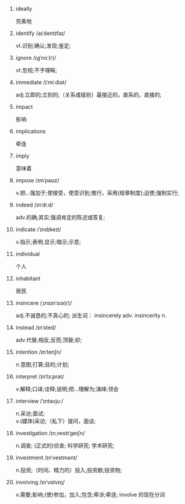 1. ideally

   完美地

2. identify /aɪˈdentɪfaɪ/

   vt.识别;确认;发现;鉴定;

3. ignore /ɪɡˈnɔː(r)/

   vt.忽视;不予理睬;

4. immediate /ɪˈmiːdiət/

   adj.立即的;立刻的;（关系或级别）最接近的，直系的，直接的;

5. impact

   影响

6. implications

   牵连

7. imply

   意味着

8. impose /ɪmˈpəʊz/

   v.把…强加于;使接受，使意识到;推行，采用(规章制度);迫使;强制实行;

9. indeed /ɪnˈdiːd/

   adv.的确;其实;强调肯定的陈述或答复;

10. indicate /ˈɪndɪkeɪt/

    v.指示;表明;显示;暗示;示意;

11. individual

    个人

12. inhabitant

    居民

13. insincere /ˌɪnsɪnˈsɪə(r)/

    adj.不诚恳的;不真心的; 派生词： insincerely adv. insincerity n.

14. instead /ɪnˈsted/

    adv.代替;相反;反而;顶替;却;

15. intention /ɪnˈtenʃn/

    n.意图;打算;目的;计划;

16. interpret /ɪnˈtɜːprət/

    v.解释;口译;诠释;说明;把…理解为;演绎;领会

17. interview /ˈɪntəvjuː/

    n.采访;面试;  
    v.(媒体)采访;（私下）提问，面谈;

18. investigation /ɪnˌvestɪˈɡeɪʃn/

    n.调查; (正式的)侦查; 科学研究; 学术研究;

19. investment /ɪnˈvestmənt/

    n.投资;（时间、精力的）投入;投资额;投资物;

20. involving /ɪnˈvɒlvɪŋ/

    v.需要;影响;(使)参加，加入;包含;牵涉;牵连; involve 的现在分词
